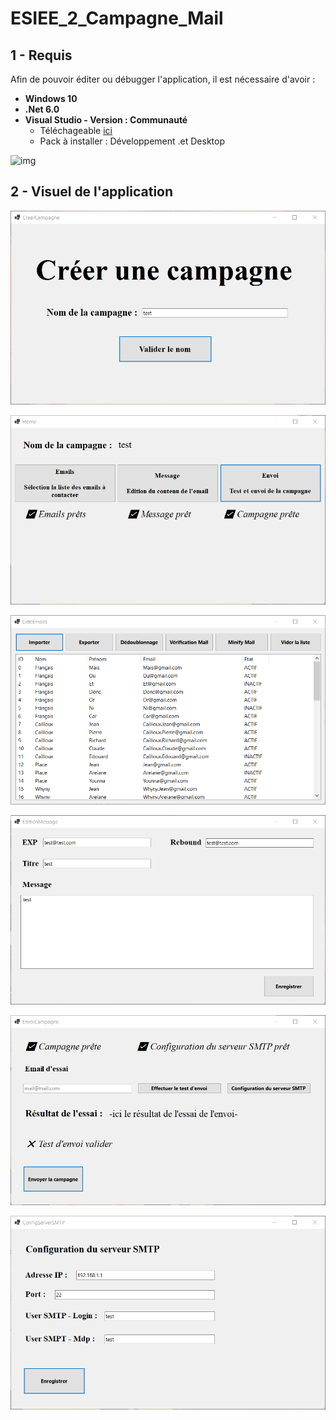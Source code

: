 # ESIEE_2_Campagne_Mail

## 1 - Requis

Afin de pouvoir éditer ou débugger l'application, il est nécessaire d'avoir :

- **Windows 10**
- **.Net 6.0**
- **Visual Studio - Version : Communauté**
    - Téléchageable [ici](https://visualstudio.microsoft.com/fr/downloads/)
    - Pack à installer : Développement .et Desktop
    
![img](_img/Visual_Studio_Installer.png)

## 2 - Visuel de l'application

![img](_img/app_001.png)

![img](_img/app_002.png)

![img](_img/app_003.png)

![img](_img/app_004.png)

![img](_img/app_005.png)

![img](_img/app_006.png)